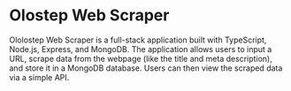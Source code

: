 # Olostep Web Scraper
Ololostep Web Scraper is a full-stack application built with TypeScript, Node.js, Express, and MongoDB. The application allows users to input a URL, scrape data from the webpage (like the title and meta description), and store it in a MongoDB database. Users can then view the scraped data via a simple API.


